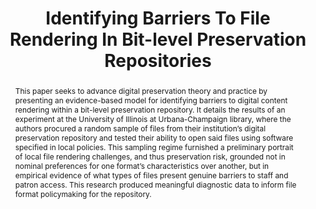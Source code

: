 ---
abstract: This paper seeks to advance digital preservation theory and practice by
  presenting an evidence-based model for identifying barriers to digital content rendering
  within a bit-level preservation repository. It details the results of an experiment
  at the University of Illinois at Urbana-Champaign library, where the authors procured
  a random sample of files from their institution’s digital preservation repository
  and tested their ability to open said files using software specified in local policies.
  This sampling regime furnished a preliminary portrait of local file rendering challenges,
  and thus preservation risk, grounded not in nominal preferences for one format’s
  characteristics over another, but in empirical evidence of what types of files present
  genuine barriers to staff and patron access. This research produced meaningful diagnostic
  data to inform file format policymaking for the repository.
creators:
- Rimkus, Kyle R.
- Witmer, Scott D.
date: null
document_url: https://services.phaidra.univie.ac.at/api/object/o:502900/download
grand_parent: iPRES
institutions: []
keywords: []
landing_page_url: https://phaidra.univie.ac.at/o:502900
language: eng
layout: publication
license: CC BY-NC-SA 3.0 AT
notes_url: null
parent: iPRES 2016
presentation_url: null
publication_type: paper
size: 430862
source_name: iPRES
title: Identifying Barriers To File Rendering In Bit-level Preservation Repositories
year: 2016
---
